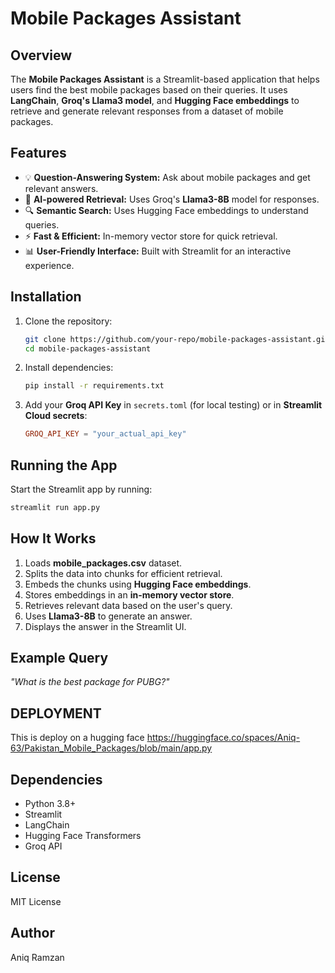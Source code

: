# Mobile Packages Assistant

## Overview
The **Mobile Packages Assistant** is a Streamlit-based application that helps users find the best mobile packages based on their queries. It uses **LangChain**, **Groq's Llama3 model**, and **Hugging Face embeddings** to retrieve and generate relevant responses from a dataset of mobile packages.

## Features
- 💡 **Question-Answering System:** Ask about mobile packages and get relevant answers.
- 🤖 **AI-powered Retrieval:** Uses Groq's **Llama3-8B** model for responses.
- 🔍 **Semantic Search:** Uses Hugging Face embeddings to understand queries.
- ⚡ **Fast & Efficient:** In-memory vector store for quick retrieval.
- 📊 **User-Friendly Interface:** Built with Streamlit for an interactive experience.

## Installation
1. Clone the repository:
   ```sh
   git clone https://github.com/your-repo/mobile-packages-assistant.git
   cd mobile-packages-assistant
   ```
2. Install dependencies:
   ```sh
   pip install -r requirements.txt
   ```
3. Add your **Groq API Key** in `secrets.toml` (for local testing) or in **Streamlit Cloud secrets**:
   ```toml
   GROQ_API_KEY = "your_actual_api_key"
   ```

## Running the App
Start the Streamlit app by running:
```sh
streamlit run app.py
```

## How It Works
1. Loads **mobile_packages.csv** dataset.
2. Splits the data into chunks for efficient retrieval.
3. Embeds the chunks using **Hugging Face embeddings**.
4. Stores embeddings in an **in-memory vector store**.
5. Retrieves relevant data based on the user's query.
6. Uses **Llama3-8B** to generate an answer.
7. Displays the answer in the Streamlit UI.

## Example Query
_"What is the best package for PUBG?"_

## DEPLOYMENT
This is deploy on a hugging face
https://huggingface.co/spaces/Aniq-63/Pakistan_Mobile_Packages/blob/main/app.py

## Dependencies
- Python 3.8+
- Streamlit
- LangChain
- Hugging Face Transformers
- Groq API

## License
MIT License

## Author
Aniq Ramzan

